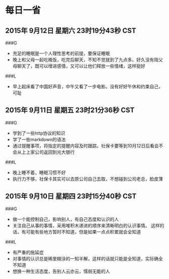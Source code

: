 # 每日一省
## 2015年 9月12日 星期六 23时19分43秒 CST
###G
* 充足的睡眠是一个人理性思考的前提，要保证睡眠
* 晚上和父母一起吃晚饭，吃完后聊天，不知不觉就到了九点多。好久没有陪父母聊天了，既可以增进感情，又可以让他们释放一些情绪，这样挺好

###L
* 早上起床看了中国好声音，中午又看了一步电影。没有好好午休和约束自己，可耻

## 2015年 9月11日 星期五 23时21分36秒 CST
###G
* 学到了一些http协议的知识
* 学了一些markdown的语法
* 通过提醒事项，将指定的提醒内容及时跟踪。社保卡要等到10月12日后看会不会从上上家公司返回到光大银行

###L
* 晚上睡不着，睡眠习惯不好
* 执行力不够，社保卡其实可以去原公司自己去取，不想碰到公司老总，脸皮薄

## 2015年 9月10日 星期四 23时15分40秒 CST
###G
* 做一个能控制自己，影响别人，有自己态度和认识的人
* 关注自己从事的事情，采用堆积木递进的顺序来清晰明白的认识事情。 这样的话，有可能有些地方暂时不知道，但是如果一点点积累就会全知道

###L
* 有严重的拖延症
* 对事情的认识总是稀里糊涂的一知半解，这样的话就只能是全知道，实际确全不知道
* 想换一种生活态度，告别人云亦云，懦弱无能的人
